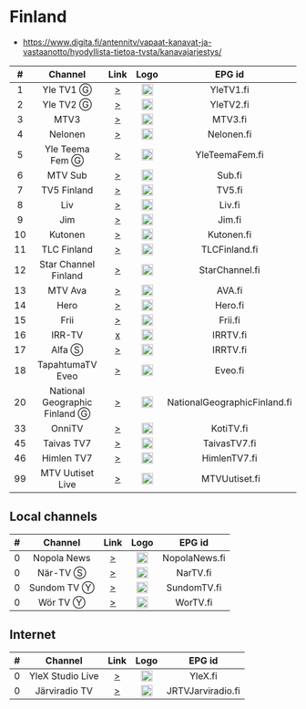 <h1>Finland</h1>

* https://www.digita.fi/antennitv/vapaat-kanavat-ja-vastaanotto/hyodyllista-tietoa-tvsta/kanavajarjestys/

| #   | Channel        | Link  | Logo | EPG id |
|:---:|:--------------:|:-----:|:----:|:------:|
| 1   | Yle TV1 Ⓖ | [>](https://yletv.akamaized.net/hls/live/622365/yletv1fin/index.m3u8) | <img height="20" src="https://i.imgur.com/6yXZwUL.png"/> | YleTV1.fi |
| 2   | Yle TV2 Ⓖ | [>](https://yletv.akamaized.net/hls/live/622366/yletv2fin/index.m3u8) | <img height="20" src="https://i.imgur.com/4xkc6PL.png"/> | YleTV2.fi |
| 3   | MTV3 | [>](https://live-fi.tvkaista.net/mtv3/live.m3u8?src=freetv) | <img height="20" src="https://i.imgur.com/kNbmc8n.png"/> | MTV3.fi |
| 4   | Nelonen | [>](https://live-fi.tvkaista.net/nelonen/live.m3u8?src=freetv) | <img height="20" src="https://i.imgur.com/BFbCyfY.png"/> | Nelonen.fi |
| 5   | Yle Teema Fem Ⓖ | [>](https://yletv.akamaized.net/hls/live/622367/yletvteemafemfin/index.m3u8) | <img height="20" src="https://i.imgur.com/iDljufz.png"/> | YleTeemaFem.fi |
| 6   | MTV Sub | [>](https://live-fi.tvkaista.net/sub/live.m3u8?src=freetv) | <img height="20" src="https://i.imgur.com/VRCuxQt.png"/> | Sub.fi |
| 7   | TV5 Finland | [>](https://live-fi.tvkaista.net/tv5/live.m3u8?src=freetv) | <img height="20" src="https://i.imgur.com/MoukyGs.png"/> | TV5.fi |
| 8   | Liv | [>](https://live-fi.tvkaista.net/liv/live.m3u8?src=freetv) | <img height="20" src="https://upload.wikimedia.org/wikipedia/commons/0/06/Liv_color_RGB.png"/> | Liv.fi |
| 9   | Jim | [>](https://live-fi.tvkaista.net/jim/live.m3u8?src=freetv) | <img height="20" src="https://upload.wikimedia.org/wikipedia/commons/9/92/Jim_color_RGB.png"/> | Jim.fi |
| 10  | Kutonen | [>](https://live-fi.tvkaista.net/kutonen/live.m3u8?src=freetv) | <img height="20" src="https://i.imgur.com/4giVyxb.png"/> | Kutonen.fi |
| 11  | TLC Finland | [>](https://live-fi.tvkaista.net/tlc/live.m3u8?src=freetv) | <img height="20" src="https://i.imgur.com/0d5hP3A.png"/> | TLCFinland.fi |
| 12  | Star Channel Finland | [>](https://live-fi.tvkaista.net/star-channel/live.m3u8?src=freetv) | <img height="20" src="https://upload.wikimedia.org/wikipedia/commons/thumb/8/89/Star_Channel_2020.svg/640px-Star_Channel_2020.svg.png"/> | StarChannel.fi |
| 13  | MTV Ava | [>](https://live-fi.tvkaista.net/ava/live.m3u8?src=freetv) | <img height="20" src="https://i.imgur.com/rtyJVgB.png"/> | AVA.fi |
| 14  | Hero | [>](https://live-fi.tvkaista.net/hero/live.m3u8?src=freetv) | <img height="20" src="https://upload.wikimedia.org/wikipedia/commons/b/bd/Hero_color_RGB.png"/> | Hero.fi |
| 15  | Frii | [>](https://live-fi.tvkaista.net/frii/live.m3u8?src=freetv) | <img height="20" src="https://i.imgur.com/ljKoG9I.png"/> | Frii.fi |
| 16  | IRR-TV | [x](https://irrtv.digitacdn.net/live/_definst_/irrtv/amlst:irrtv.amlst/playlist.m3u8?organizationId=229401409&suiteItemId=230439940) | <img height="20" src="https://upload.wikimedia.org/wikipedia/fi/9/93/IRR-TV-1.png"/> | IRRTV.fi |
| 17  | Alfa Ⓢ | [>](https://irrtv2.digitacdn.net/live/ott/irrtv/playlist.m3u8?organizationId=229401409&suiteItemId=230439940) | <img height="20" src="https://upload.wikimedia.org/wikipedia/fi/9/93/IRR-TV-1.png"/> | IRRTV.fi |
| 18  | TapahtumaTV Eveo | [>](https://live-fi.tvkaista.net/tapahtumatv-eveo/live.m3u8?src=freetv) | <img height="20" src="https://i.imgur.com/sR8nA8w.png"/> | Eveo.fi |
| 20  | National Geographic Finland Ⓖ | [>](https://live-fi.tvkaista.net/national-geographic/live.m3u8?src=freetv) | <img height="20" src="https://upload.wikimedia.org/wikipedia/commons/thumb/f/fc/Natgeologo.svg/512px-Natgeologo.svg.png"/> | NationalGeographicFinland.fi |
| 33  | OnniTV | [>](https://onnitv.digitacdn.net/live/ott/onnitv/playlist.m3u8?organizationId=83459409&suiteItemId=83459780) | <img height="20" src="https://i.imgur.com/HzILf2H.png"/> | KotiTV.fi |
| 45  | Taivas TV7 | [>](https://vod.tv7.fi/tv7-fi/_definst_/smil:tv7-fi.smil/playlist.m3u8) | <img height="20" src="https://i.imgur.com/a4iNVXA.png"/> | TaivasTV7.fi |
| 46  | Himlen TV7 | [>](https://vod.tv7.fi/tv7-se/_definst_/smil:tv7-se.smil/playlist.m3u8) | <img height="20" src="https://i.imgur.com/a4iNVXA.png"/> | HimlenTV7.fi |
| 99  | MTV Uutiset Live | [>](https://live.streaming.a2d.tv/asset/20025962.isml/.m3u8) | <img height="20" src="https://i.imgur.com/IyB6mIb.png"/> | MTVUutiset.fi |

<h2>Local channels</h2>

| #   | Channel        | Link  | Logo | EPG id |
|:---:|:--------------:|:-----:|:----:|:------:|
| 0   | Nopola News | [>](https://virta2.nopolanews.fi:8443/live/smil:Stream1.smil/playlist.m3u8) | <img height="20" src="https://i.imgur.com/gOj8J6O.png"/> | NopolaNews.fi |
| 0   | När-TV Ⓢ | [>](https://streaming.nartv.fi/live/ngrp:NAR_TV.stream_all/playlist.m3u8) | <img height="20" src="https://i.imgur.com/Ht5yePq.png"/> | NarTV.fi |
| 0   | Sundom TV Ⓨ | [>](https://www.youtube.com/@SundomTV/live) | <img height="20" src="https://i.imgur.com/WgwR7nJ.png"/> | SundomTV.fi |
| 0   | Wör TV Ⓨ | [>](https://www.youtube.com/@wor-tvr.f.4461/live) | <img height="20" src="https://i.imgur.com/P9O1jo0.png"/> | WorTV.fi |

<h2>Internet</h2>

| #   | Channel        | Link  | Logo | EPG id |
|:---:|:--------------:|:-----:|:----:|:------:|
| 0   | YleX Studio Live | [>](https://ylestudiolive.akamaized.net/hls/live/2007826/ylestudiolive-YleX/master.m3u8) | <img height="20" src="https://upload.wikimedia.org/wikipedia/commons/thumb/c/cf/YleX.svg/450px-YleX.svg.png"/> | YleX.fi |
| 0   | Järviradio TV | [>](https://streamer.radiotaajuus.fi/memfs/47f113bf-04ea-493b-a9d4-52945fd9db31.m3u8) | <img height="20" src="https://jarviradio.fi/jrtv2/wp-content/uploads/2022/01/jrtv1.jpg"/> | JRTVJarviradio.fi |
